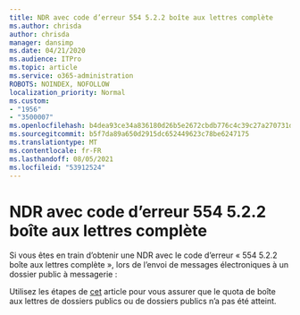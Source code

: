 ```yaml
---
title: NDR avec code d’erreur 554 5.2.2 boîte aux lettres complète
ms.author: chrisda
author: chrisda
manager: dansimp
ms.date: 04/21/2020
ms.audience: ITPro
ms.topic: article
ms.service: o365-administration
ROBOTS: NOINDEX, NOFOLLOW
localization_priority: Normal
ms.custom:
- "1956"
- "3500007"
ms.openlocfilehash: b4dea93ce34a836180d26b5e2672cbdb776c4c39c27a270731d52ceea5bd319f
ms.sourcegitcommit: b5f7da89a650d2915dc652449623c78be6247175
ms.translationtype: MT
ms.contentlocale: fr-FR
ms.lasthandoff: 08/05/2021
ms.locfileid: "53912524"
---
```

# <a name="ndr-with-error-code-554-522-mailbox-full"></a>NDR avec code d’erreur 554 5.2.2 boîte aux lettres complète

Si vous êtes en train d’obtenir une NDR avec le code d’erreur « 554 5.2.2 boîte aux lettres complète », lors de l’envoi de messages électroniques à un dossier public à messagerie :  

Utilisez les étapes de [cet](https://aka.ms/554522) article pour vous assurer que le quota de boîte aux lettres de dossiers publics ou de dossiers publics n’a pas été atteint.
